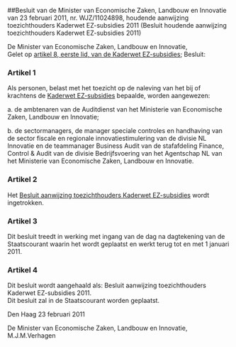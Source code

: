 <meta http-equiv='Content-Type' content='text/html; charset=utf-8' />

##Besluit van de Minister van Economische Zaken, Landbouw en Innovatie van 23 februari 2011, nr. WJZ/11024898, houdende aanwijzing toezichthouders Kaderwet EZ-subsidies 2011 (Besluit houdende aanwijzing toezichthouders Kaderwet EZ-subsidies 2011)

De Minister van Economische Zaken, Landbouw en Innovatie,  
Gelet op [artikel 8, eerste lid, van de Kaderwet EZ-subsidies](../../../../../../../../wet/kaderwet/ez-subsidies/BWBR0007919/README.md);
Besluit:    

### Artikel  1  

Als personen, belast met het toezicht op de naleving van het bij of krachtens de [Kaderwet EZ-subsidies](../../../../../../../../wet/kaderwet/ez-subsidies/BWBR0007919/README.md) bepaalde, worden aangewezen: 

a. de ambtenaren van de Auditdienst van het Ministerie van Economische Zaken, Landbouw en Innovatie;  

b. de sectormanagers, de manager speciale controles en handhaving van de sector fiscale en regionale innovatiestimulering van de divisie NL Innovatie en de teammanager Business Audit van de stafafdeling Finance, Control & Audit van de divisie Bedrijfsvoering van het Agentschap NL van het Ministerie van Economische Zaken, Landbouw en Innovatie.    

### Artikel  2  

Het [Besluit aanwijzing toezichthouders Kaderwet EZ-subsidies](../../../../../../../../ministeriele-regeling/besluit/aanwijzing/toezichthouders/kaderwet/ez-subsidies/BWBR0018396/README.md) wordt ingetrokken.  

### Artikel  3  

Dit besluit treedt in werking met ingang van de dag na dagtekening van de Staatscourant waarin het wordt geplaatst en werkt terug tot en met 1 januari 2011.  

### Artikel  4  

Dit besluit wordt aangehaald als: Besluit aanwijzing toezichthouders Kaderwet EZ-subsidies 2011.  
Dit besluit zal in de Staatscourant worden geplaatst.   

Den Haag 
23 februari 2011   

De 
Minister van Economische Zaken, Landbouw en Innovatie,
M.J.M.Verhagen   
